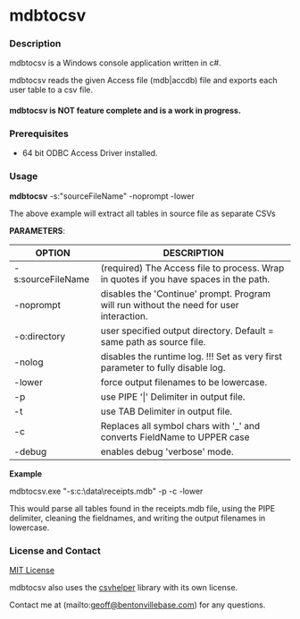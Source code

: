 # mdbtocsv

### Description

mdbtocsv is a Windows console application written in c#.

mdbtocsv reads the given Access file (mdb|accdb) file and exports each user table to a csv file.

#### mdbtocsv is NOT feature complete and is a work in progress.

### Prerequisites 
- 64 bit ODBC Access Driver installed.

### Usage

**mdbtocsv** -s:"sourceFileName" -noprompt -lower

The above example will extract all tables in source file as separate CSVs

**PARAMETERS**:

|OPTION|DESCRIPTION|
|----- | ----- |
|-s:sourceFileName | (required) The Access file to process. Wrap in quotes if you have spaces in the path.|
|-noprompt | disables the 'Continue' prompt. Program will run without the need for user interaction.|
|-o:directory | user specified output directory. Default = same path as source file.|
|-nolog | disables the runtime log. !!! Set as very first parameter to fully disable log.|
|-lower | force output filenames to be lowercase.|
|-p | use PIPE '\|' Delimiter in output file.|
|-t | use TAB Delimiter in output file.|
|-c | Replaces all symbol chars with '_' and converts FieldName to UPPER case|
|-debug | enables debug 'verbose' mode.|


**Example**

mdbtocsv.exe "-s:c:\data\receipts.mdb" -p -c -lower

This would parse all tables found in the receipts.mdb file, using the PIPE delimiter, cleaning the fieldnames, and writing the output filenames in lowercase.


### License and Contact
[MIT License](https://mit-license.org/)

mdbtocsv also uses the [csvhelper](https://joshclose.github.io/csvhelper/) library with its own license.

Contact me at (mailto:geoff@bentonvillebase.com) for any questions.
